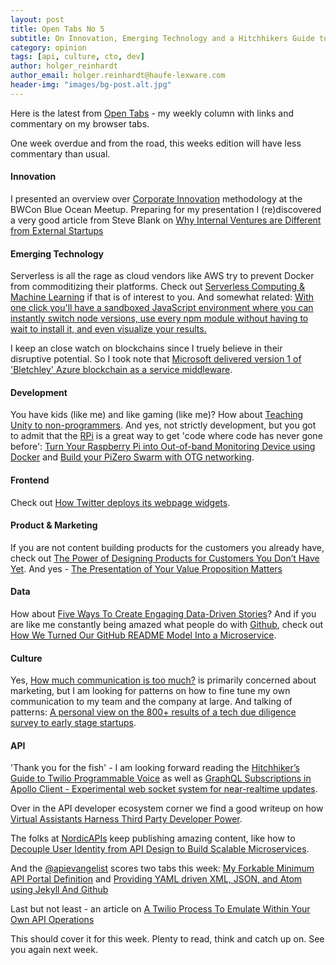 ```yaml
---
layout: post
title: Open Tabs No 5
subtitle: On Innovation, Emerging Technology and a Hitchhikers Guide to APIs.
category: opinion
tags: [api, culture, cto, dev]
author: holger_reinhardt
author_email: holger.reinhardt@haufe-lexware.com 
header-img: "images/bg-post.alt.jpg"
---
```


Here is the latest from [Open Tabs](http://dev.haufe.com/meta/category/opinion/) - my weekly column with links and commentary on my browser tabs.

One week overdue and from the road, this weeks edition will have less commentary than usual. 

#### Innovation
I presented an overview over [Corporate Innovation](http://www.slideshare.net/HolgerReinhardt/blue-ocean-corporate-innovation) methodology at the BWCon Blue Ocean Meetup. Preparing for my presentation I (re)discovered a very good article from Steve Blank on [Why Internal Ventures are Different from External Startups](https://steveblank.com/2014/03/26/why-internal-ventures-are-different-from-external-startups/)

#### Emerging Technology
Serverless is all the rage as cloud vendors like AWS try to prevent Docker from commoditizing their platforms. Check out [Serverless Computing & Machine Learning](https://blog.alexcasalboni.com/serverless-computing-machine-learning-baf52b89e1b0#.68s3z3gpb) if that is of interest to you. And somewhat related: [With one click you'll have a sandboxed JavaScript environment where you can instantly switch node versions, use every npm module without having to wait to install it, and even visualize your results.](https://runkit.com/home)

I keep an close watch on blockchains since I truely believe in their disruptive potential. So I took note that [Microsoft delivered version 1 of 'Bletchley' Azure blockchain as a service middleware](http://www.zdnet.com/article/microsoft-delivers-version-1-of-bletchley-azure-blockchain-as-a-service-middleware/). 

#### Development
You have kids (like me) and like gaming (like me)? How about [Teaching Unity to non-programmers](https://blogs.unity3d.com/2016/09/20/teaching-unity-to-non-programmers-playground-project/). And yes, not strictly development, but you got to admit that the [RPi](https://www.raspberrypi.org) is a great way to get 'code where code has never gone before': [Turn Your Raspberry Pi into Out-of-band Monitoring Device using Docker](http://collabnix.com/archives/1885) and [Build your PiZero Swarm with OTG networking](http://blog.alexellis.io/pizero-otg-swarm/?).

#### Frontend
Check out [How Twitter deploys its webpage widgets](https://blog.twitter.com/2016/how-twitter-deploys-its-widgets-javascript).

#### Product & Marketing
If you are not content building products for the customers you already have, check out [The Power of Designing Products for Customers You Don’t Have Yet](https://hbr.org/2016/08/the-power-of-designing-products-for-customers-you-dont-have-yet). And yes - [The Presentation of Your Value Proposition Matters ](http://conversionxl.com/research-study/value-proposition-study/)

#### Data
How about [Five Ways To Create Engaging Data-Driven Stories](http://buzzsumo.com/blog/how-to-write-data-driven-stories-5-core-narratives/)? And if you are like me constantly being amazed what people do with [Github](http://github.com), check out [How We Turned Our GitHub README Model Into a Microservice](http://blog.algorithmia.com/how-we-hosted-our-model-as-a-microservice/).

#### Culture
Yes, [How much communication is too much?](https://blog.intercom.com/qa-how-much-communication-is-too-much/)  is primarily concerned about marketing, but I am looking for patterns on how to fine tune my own communication to my team and the company at large. And talking of patterns: [A personal view on the 800+ results of a tech due diligence survey to early stage startups](https://medium.com/point-nine-news/12-observations-from-a-tech-due-diligence-survey-8fe32f650b50#.x7cq2fuof).

#### API
'Thank you for the fish' - I am looking forward reading the [Hitchhiker’s Guide to Twilio Programmable Voice](https://www.twilio.com/blog/2016/09/hitchhikers-guide-to-twilio-programmable-voice.html) as well as [GraphQL Subscriptions in Apollo Client - Experimental web socket system for near-realtime updates](https://medium.com/apollo-stack/graphql-subscriptions-in-apollo-client-9a2457f015fb#.tsqinhn4i).

Over in the API developer ecosystem corner we find a good writeup on how [Virtual Assistants Harness Third Party Developer Power](http://nordicapis.com/virtual-assistants-harness-third-party-developer-power/).

The folks at [NordicAPIs](http://nordicapis.com) keep publishing amazing content, like how to [Decouple User Identity from API Design to Build Scalable Microservices](http://nordicapis.com/decouple-user-identity-from-api-design-to-build-scalable-microservices/).

And the [@apievangelist](https://twitter.com/apievangelist) scores two tabs this week: [My Forkable Minimum API Portal Definition](http://apievangelist.com/2016/09/19/my-forkable-minimum-api-portal-definition/) and [Providing YAML driven XML, JSON, and Atom using Jekyll And Github](http://apievangelist.com/2016/09/19/providing-yaml-driven-xml-json-and-atom-using-jekyll-and-github/)

Last but not least - an article on [A Twilio Process To Emulate Within Your Own API Operations](http://apievangelist.com/2016/09/19/a-twilio-process-to-emulate-within-your-own-api-operations/)

This should cover it for this week. Plenty to read, think and catch up on. See you again next week.

